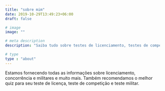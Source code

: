 ```yaml
---
title: "sobre mim"
date: 2019-10-29T13:49:23+06:00
draft: false

# image
image: ""

# meta description
description: "Saiba tudo sobre testes de licenciamento, testes de competição e testes militares"

# type
type : "about"
---
```


Estamos fornecendo todas as informações sobre licenciamento, concorrência e militares e muito mais. Também recomendamos o melhor quiz para seu teste de licença, teste de competição e teste militar.